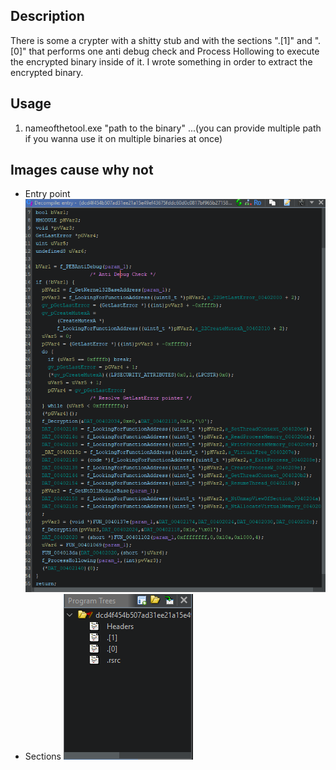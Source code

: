 ## Description
There is some a crypter with a shitty stub and with the sections ".[1]" and ".[0]" that performs one anti debug check and Process Hollowing to execute the encrypted binary inside of it.
I wrote something in order to extract the encrypted binary.

## Usage 
1. nameofthetool.exe "path to the binary" ...(you can provide multiple path if you wanna use it on multiple binaries at once)

## Images cause why not
- Entry point 
![](img/entrypoint.png)
- Sections
![](img/sections.png)